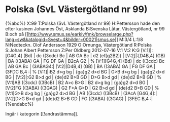 # Polska (SvL Västergötland nr 99)

{%abc%}
X:99
T:Polska (SvL Västergötland nr 99)
H:Pettersson hade den efter kusinen Johannes Öst, Asklanda
B:Svenska Låtar, Västergötland, nr 99
B:och på [[http://www.smus.se/earkiv/fmk/browselarge.php?lang=sw&katalogid=Svest+4&bildnr=00021|smus.se]]
M:3/4
L:1/8
N:Nedteckn. Olof Andersson 1929
O:Ornunga, Västergötland
R:Polska
S:Johan Albert Pettersson
Z:Per Oldberg 2012-07-16
V:1
V:2
K:G
[V:1]|:[G4G,4] (Bd) | dc ((3cdc) Bc | AB GA Bc | d2 (ef[g2B2]) | 
[V:2]|:[D4B,4] (GB) | BA ((3ABA) GA | FG DF GA | B2cA G2 | 
%
[V:1][G4G,4] (Bd) | dc ((3cdc) Bc | AB GA Bc | (3ABAG4:|
[V:2][D4B,4] (GB) | BA ((3ABA) GA | FG DF GA | (3FDC B,4 :| 
%
[V:1]|:B2 d>g bg | {ga}g2 d>d BG | G>B d>g bg | {ga}g2 d>d BG |
[V:2]|:G2 B>d gd | {de}d2 B>B GD | D>G B>d gd | {de}d2 B>B GD |
%
[V:1]AB ((3cdc) ((3BcB) | B2 A>c B>G | B2 d>g bg | {ga}g2 d>d BG |
[V:2]FG ((3ABA) ((3GAG) | G2 F>A G>D | G2 B>d gd | {de}d2 B>B GD |
%
[V:1]G>B d>g bg | {ga}g2 d>d BG | AB ((3cdc) ((3BcB) | (3AcA [G4G,4]:|
[V:2]D>G B>d gd | {de}d2 B>B GD | FG ((3ABA) ((3GAG) | (3FEC B,4 :|
{%endabc%}

Ingår i kategorin [[!andrastämma]].
